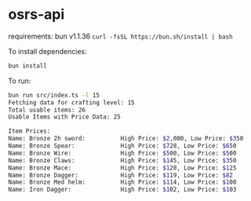 # osrs-api

requirements: bun v1.1.36
`curl -fsSL https://bun.sh/install | bash`

To install dependencies:

```bash
bun install
```

To run:

```bash
bun run src/index.ts -l 15                                        
Fetching data for crafting level: 15
Total usable items: 26
Usable Items with Price Data: 25

Item Prices:
Name: Bronze 2h sword:          High Price: $2,000, Low Price: $350
Name: Bronze Spear:             High Price: $728, Low Price: $650
Name: Bronze Wire:              High Price: $500, Low Price: $500
Name: Bronze Claws:             High Price: $145, Low Price: $350
Name: Bronze Mace:              High Price: $120, Low Price: $125
Name: Bronze Dagger:            High Price: $119, Low Price: $82
Name: Bronze Med helm:          High Price: $114, Low Price: $100
Name: Iron Dagger:              High Price: $102, Low Price: $103
```

